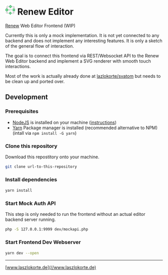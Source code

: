 # <img src="./static/favicon.svg" align="bottom" width="32" height="32" alt="Renew Icon" /> Renew Editor

[Renew](http://renew.de) Web Editor Frontend (WIP)

Currently this is only a mock implementation. It is not yet connected to any backend and does not implement any interesting features. It is only a sketch of the general flow of interaction.

The goal is to connect this frontend via REST/Websocket API to the Renew Web Editor backend and implement a SVG renderer with smooth touch interactions.

Most of the work is actually already done at [lazlokorte/svatom](https://github.com/laszlokorte/svatom) but needs to be clean up and ported over.

## Development

### Prerequisites

* [NodeJS](https://nodejs.org/en) is installed on your machine ([instructions](https://nodejs.org/en/download/prebuilt-installer))
* [Yarn](https://yarnpkg.com/) Package manager is installed (recommended alternative to NPM) (intall via `npm install -G yarn`)

### Clone this repository

Download this repostitory onto your machine.

```sh
git clone url-to-this-repository
```

### Install dependencies

```sh
yarn install
```

### Start Mock Auth API

This step is only needed to run the frontend without an actual editor backend server running.

```sh
php -S 127.0.0.1:9999 dev/mockapi.php
```

### Start Frontend Dev Webserver

```sh
yarn dev --open
```

---

[www.laszlokorte.de](//www.laszlokorte.de)